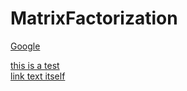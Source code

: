 # MatrixFactorization

[Google](https://www.google.com)


[this is a test](./m1.py)\
[link text itself]

[link text itself]: https://wwww.google.com


